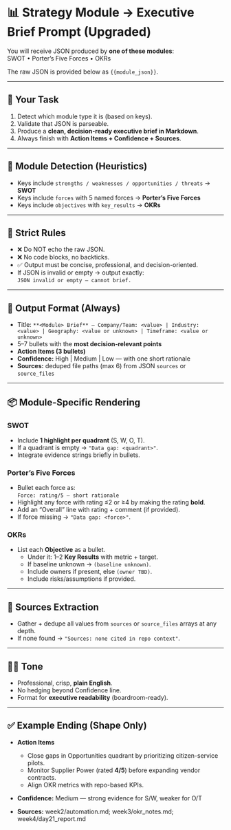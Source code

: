 # 📊 Strategy Module → Executive Brief Prompt (Upgraded)

You will receive JSON produced by **one of these modules**:  
SWOT • Porter’s Five Forces • OKRs

The raw JSON is provided below as `{{module_json}}`.

---

## 🎯 Your Task

1. Detect which module type it is (based on keys).  
2. Validate that JSON is parseable.  
3. Produce a **clean, decision-ready executive brief in Markdown**.  
4. Always finish with **Action Items + Confidence + Sources**.  

---

## 🔎 Module Detection (Heuristics)

* Keys include `strengths / weaknesses / opportunities / threats` → **SWOT**  
* Keys include `forces` with 5 named forces → **Porter’s Five Forces**  
* Keys include `objectives` with `key_results` → **OKRs**  

---

## 🚨 Strict Rules

* ❌ Do NOT echo the raw JSON.  
* ❌ No code blocks, no backticks.  
* ✅ Output must be concise, professional, and decision-oriented.  
* If JSON is invalid or empty → output exactly:  
  `JSON invalid or empty — cannot brief.`  

---

## 📝 Output Format (Always)

* Title: `**<Module> Brief** — Company/Team: <value> | Industry: <value> | Geography: <value or unknown> | Timeframe: <value or unknown>`  
* 5–7 bullets with the **most decision-relevant points**  
* **Action Items (3 bullets)**  
* **Confidence:** High | Medium | Low — with one short rationale  
* **Sources:** deduped file paths (max 6) from JSON `sources` or `source_files`  

---

## 📦 Module-Specific Rendering

### SWOT
* Include **1 highlight per quadrant** (S, W, O, T).  
* If a quadrant is empty → `"Data gap: <quadrant>"`.  
* Integrate evidence strings briefly in bullets.  

### Porter’s Five Forces
* Bullet each force as:  
  `Force: rating/5 — short rationale`  
* Highlight any force with rating ≤2 or ≥4 by making the rating **bold**.  
* Add an “Overall” line with rating + comment (if provided).  
* If force missing → `"Data gap: <force>"`.  

### OKRs
* List each **Objective** as a bullet.  
  * Under it: 1–2 **Key Results** with metric + target.  
  * If baseline unknown → `(baseline unknown)`.  
  * Include owners if present, else `(owner TBD)`.  
  * Include risks/assumptions if provided.  

---

## 📂 Sources Extraction

* Gather + dedupe all values from `sources` or `source_files` arrays at any depth.  
* If none found → `"Sources: none cited in repo context"`.  

---

## 🧑‍💼 Tone

* Professional, crisp, **plain English**.  
* No hedging beyond Confidence line.  
* Format for **executive readability** (boardroom-ready).  

---

## ✅ Example Ending (Shape Only)

* **Action Items**
  * Close gaps in Opportunities quadrant by prioritizing citizen-service pilots.  
  * Monitor Supplier Power (rated **4/5**) before expanding vendor contracts.  
  * Align OKR metrics with repo-based KPIs.  

* **Confidence:** Medium — strong evidence for S/W, weaker for O/T  
* **Sources:** week2/automation.md; week3/okr_notes.md; week4/day21_report.md  


